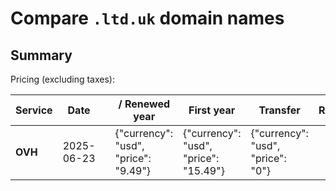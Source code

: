 # Compare `.ltd.uk` domain names

## Summary

Pricing (excluding taxes):

| Service | Date |  | / Renewed year | First year | Transfer | Restoration |
|--|--|--|--|--|--|--|
| **OVH** | 2025-06-23 |  | {"currency": "usd", "price": "9.49"} | {"currency": "usd", "price": "15.49"} | {"currency": "usd", "price": "0"} |  |
